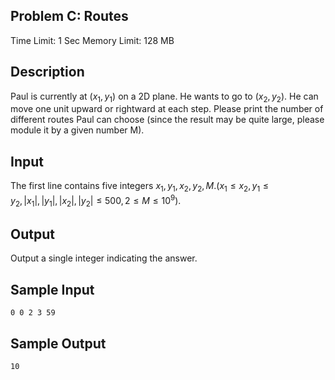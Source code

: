 ## Problem C: Routes

Time Limit: 1 Sec Memory Limit: 128 MB

## Description

Paul is currently at $(x_1,y_1)$ on a 2D plane. He wants to go to $(x_2,y_2)$. He can move one unit upward or rightward at each step. Please print the number of different routes Paul can choose (since the result may be quite large, please module it by a given number M).

## Input

The first line contains five integers $x_1,y_1,x_2,y_2,M.(x_1≤x_2,y_1≤y_2,|x_1|,|y_1|,|x_2|,|y_2|≤500,2≤M≤10^9)$.

## Output

Output a single integer indicating the answer.

## Sample Input

```
0 0 2 3 59
```

## Sample Output

```
10
```
